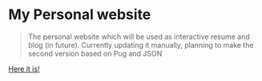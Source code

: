 # My Personal website

> The personal website which will be used as interactive resume and blog (in future).
> Currently updating it manually, planning to make the second version based on Pug and JSON

[Here it is!](https://stassribnyi.github.io/personal/)
